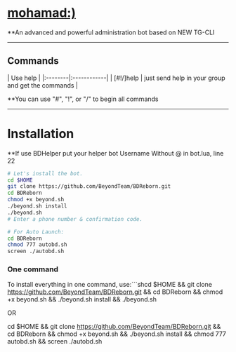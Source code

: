# [mohamad:)](https://telegram.me/mohamaddige)

**An advanced and powerful administration bot based on NEW TG-CLI


* * *

## Commands

| Use help |
|:--------|:------------|
| [#!/]help | just send help in your group and get the commands |

**You can use "#", "!", or "/" to begin all commands

* * *

# Installation

**If use BDHelper put your helper bot Username Without @ in bot.lua, line 22

```sh
# Let's install the bot.
cd $HOME
git clone https://github.com/BeyondTeam/BDReborn.git
cd BDReborn
chmod +x beyond.sh
./beyond.sh install
./beyond.sh 
# Enter a phone number & confirmation code.

# For Auto Launch:
cd BDReborn
chmod 777 autobd.sh
screen ./autobd.sh
```
### One command
To install everything in one command, use:```shcd $HOME && git clone https://github.com/BeyondTeam/BDReborn.git && cd BDReborn && chmod +x beyond.sh && ./beyond.sh install && ./beyond.sh

OR

cd $HOME && git clone https://github.com/BeyondTeam/BDReborn.git && cd BDReborn && chmod +x beyond.sh && ./beyond.sh install && chmod 777 autobd.sh && screen ./autobd.sh
```
